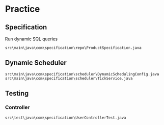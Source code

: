 # Practice

## Specification
Run dynamic SQL queries

```text
src\main\java\com\specification\repo\ProductSpecification.java
```

## Dynamic Scheduler

```text
src\main\java\com\specification\scheduler\DynamicSchedulingConfig.java
src\main\java\com\specification\scheduler\TickService.java
```

## Testing

### Controller
```text
src\test\java\com\specification\UserControllerTest.java
```